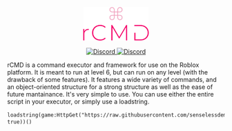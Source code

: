 <p align="center"><img src="https://raw.githubusercontent.com/senselessdemon/rcmd/master/icon.png" width="30%" height="30%"></p>
<div align="center">
	<a href="https://discord.io/demonden">
		<img src="https://img.shields.io/badge/discord-server-blue.svg" alt="Discord" />
	</a>
	<a href="https://www.roblox.com/users/1811890178/profile">
		<img src="https://img.shields.io/badge/roblox-profile-red.svg" alt="Discord" />
	</a>
</div>

rCMD is a command executor and framework for use on the Roblox platform. It is meant to run at level 6, but can run on any level (with the drawback of some features). It features a wide variety of commands, and an object-oriented structure for a strong structure as well as the ease of future mantainance.
It's very simple to use. You can use either the entire script in your executor, or simply use a loadstring.

```
loadstring(game:HttpGet("https://raw.githubusercontent.com/senselessdemon/rcmd/master/init.lua", true))()
```
